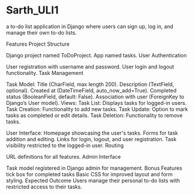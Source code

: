 # Sarth_ULI1
a to-do list application in Django where users can sign up, log in, and manage their own to-do lists.

Features
Project Structure

Django project named ToDoProject.
App named tasks.
User Authentication

User registration with username and password.
User login and logout functionality.
Task Management

Task Model:
Title (CharField, max length 200).
Description (TextField, optional).
Created at (DateTimeField, auto_now_add=True).
Completed status (BooleanField, default: False).
Association with user (ForeignKey to Django’s User model).
Views:
Task List: Displays tasks for logged-in users.
Task Creation: Functionality to add new tasks.
Task Update: Option to mark tasks as completed or edit details.
Task Deletion: Functionality to remove tasks.

User Interface:
Homepage showcasing the user's tasks.
Forms for task addition and editing.
Links for login, logout, and user registration.
Task visibility restricted to the logged-in user.
Routing

URL definitions for all features.
Admin Interface

Task model registered in Django admin for management.
Bonus Features
tick box for completed tasks 
Basic CSS for improved layout and form styling.
Expected Outcome
Users manage their personal to-do lists with restricted access to their tasks.
